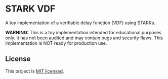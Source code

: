 # STARK VDF
A toy implementation of a verifiable delay function (VDF) using STARKs.

**WARNING:** This is a toy implementation intended for educational purposes only. It has not been audited and may contain bugs and security flaws. This implementation is NOT ready for production use.

License
-------

This project is [MIT licensed](./LICENSE).
